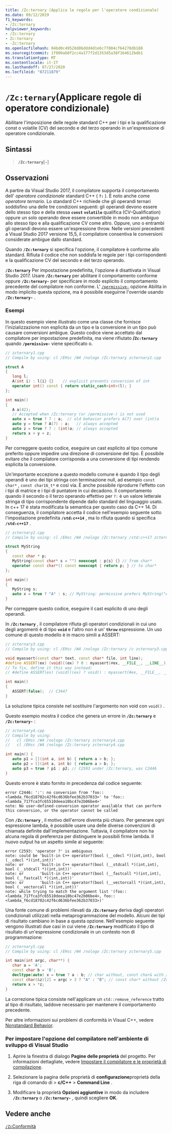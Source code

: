 ```yaml
---
title: /Zc:ternary (Applica le regole per l'operatore condizionale)
ms.date: 09/12/2019
f1_keywords:
- /Zc:ternary
helpviewer_keywords:
- /Zc:ternary
- Zc:ternary
- -Zc:ternary
ms.openlocfilehash: 04bd0c49528d86ddd4d1e6c77804cf64278db188
ms.sourcegitcommit: 1f009ab0f2cc4a177f2d1353d5a38f164612bdb1
ms.translationtype: MT
ms.contentlocale: it-IT
ms.lasthandoff: 07/27/2020
ms.locfileid: "87211879"
---
```

# <a name="zcternary-enforce-conditional-operator-rules"></a>`/Zc:ternary`(Applicare regole di operatore condizionale)

Abilitare l'imposizione delle regole standard C++ per i tipi e la qualificazione const o volatile (CV) del secondo e del terzo operando in un'espressione di operatore condizionale.

## <a name="syntax"></a>Sintassi

> **`/Zc:ternary`**[**`-`**]

## <a name="remarks"></a>Osservazioni

A partire da Visual Studio 2017, il compilatore supporta il comportamento dell' *operatore condizionale* standard C++ ( **`?:`** ). È noto anche come *operatore ternario*. Lo standard C++ richiede che gli operandi ternari soddisfino una delle tre condizioni seguenti: gli operandi devono essere dello stesso tipo e della stessa **`const`** **`volatile`** qualifica (CV-Qualification) oppure un solo operando deve essere convertibile in modo non ambiguo allo stesso tipo e alla qualificazione CV come altro. Oppure, uno o entrambi gli operandi devono essere un'espressione throw. Nelle versioni precedenti a Visual Studio 2017 versione 15,5, il compilatore consentiva le conversioni considerate ambigue dallo standard.

Quando **`/Zc:ternary`** si specifica l'opzione, il compilatore è conforme allo standard. Rifiuta il codice che non soddisfa le regole per i tipi corrispondenti e la qualificazione CV del secondo e del terzo operando.

**`/Zc:ternary`** Per impostazione predefinita, l'opzione è disattivata in Visual Studio 2017. Usare **`/Zc:ternary`** per abilitare il comportamento conforme oppure **`/Zc:ternary-`** per specificare in modo esplicito il comportamento precedente del compilatore non conforme. L' [`/permissive-`](permissive-standards-conformance.md) opzione Abilita in modo implicito questa opzione, ma è possibile eseguirne l'override usando **`/Zc:ternary-`** .

### <a name="examples"></a>Esempi

In questo esempio viene illustrato come una classe che fornisce l'inizializzazione non esplicita da un tipo e la conversione in un tipo può causare conversioni ambigue. Questo codice viene accettato dal compilatore per impostazione predefinita, ma viene rifiutato **/`Zc:ternary`** quando **`/permissive-`** viene specificato o.

```cpp
// zcternary1.cpp
// Compile by using: cl /EHsc /W4 /nologo /Zc:ternary zcternary1.cpp

struct A
{
   long l;
   A(int i) : l{i} {}    // explicit prevents conversion of int
   operator int() const { return static_cast<int>(l); }
};

int main()
{
   A a(42);
   // Accepted when /Zc:ternary (or /permissive-) is not used
   auto x = true ? 7 : a;  // old behavior prefers A(7) over (int)a
   auto y = true ? A(7) : a;   // always accepted
   auto z = true ? 7 : (int)a; // always accepted
   return x + y + z;
}
```

Per correggere questo codice, eseguire un cast esplicito al tipo comune preferito oppure impedire una direzione di conversione del tipo. È possibile evitare che il compilatore corrisponda a una conversione di tipi rendendo esplicita la conversione.

Un'importante eccezione a questo modello comune è quando il tipo degli operandi è uno dei tipi stringa con terminazione null, ad esempio `const char*` , `const char16_t*` e così via. È anche possibile riprodurre l'effetto con i tipi di matrice e i tipi di puntatore in cui decadono. Il comportamento quando il secondo o il terzo operando effettivo per `?:` è un valore letterale stringa di tipo corrispondente dipende dallo standard del linguaggio usato. In c++ 17 è stata modificata la semantica per questo caso da C++ 14. Di conseguenza, il compilatore accetta il codice nell'esempio seguente sotto l'impostazione predefinita **`/std:c++14`** , ma lo rifiuta quando si specifica **`/std:c++17`** .

```cpp
// zcternary2.cpp
// Compile by using: cl /EHsc /W4 /nologo /Zc:ternary /std:c++17 zcternary2.cpp

struct MyString
{
   const char * p;
   MyString(const char* s = "") noexcept : p{s} {} // from char*
   operator const char*() const noexcept { return p; } // to char*
};

int main()
{
   MyString s;
   auto x = true ? "A" : s; // MyString: permissive prefers MyString("A") over (const char*)s
}
```

Per correggere questo codice, eseguire il cast esplicito di uno degli operandi.

In **`/Zc:ternary`** , il compilatore rifiuta gli operatori condizionali in cui uno degli argomenti è di tipo **`void`** e l'altro non è un' **`throw`** espressione. Un uso comune di questo modello è in macro simili a ASSERT:

```cpp
// zcternary3.cpp
// Compile by using: cl /EHsc /W4 /nologo /Zc:ternary /c zcternary3.cpp

void myassert(const char* text, const char* file, int line);
#define ASSERT(ex) (void)((ex) ? 0 : myassert(#ex, __FILE__, __LINE__))
// To fix, define it this way instead:
// #define ASSERT(ex) (void)((ex) ? void() : myassert(#ex, __FILE__, __LINE__))

int main()
{
   ASSERT(false);  // C3447
}
```

La soluzione tipica consiste nel sostituire l'argomento non void con `void()` .

Questo esempio mostra il codice che genera un errore in **`/Zc:ternary`** e **`/Zc:ternary-`** :

```cpp
// zcternary4.cpp
// Compile by using:
//   cl /EHsc /W4 /nologo /Zc:ternary zcternary4.cpp
//   cl /EHsc /W4 /nologo /Zc:ternary zcternary4.cpp

int main() {
   auto p1 = [](int a, int b) { return a > b; };
   auto p2 = [](int a, int b) { return a > b; };
   auto p3 = true ? p1 : p2; // C2593 under /Zc:ternary, was C2446
}
```

Questo errore è stato fornito in precedenza dal codice seguente:

```Output
error C2446: ':': no conversion from 'foo::<lambda_f6cd18702c42f6cd636bfee362b37033>' to 'foo::<lambda_717fca3fc65510deea10bc47e2b06be4>'
note: No user-defined-conversion operator available that can perform this conversion, or the operator cannot be called
```

Con **`/Zc:ternary`** , il motivo dell'errore diventa più chiaro. Per generare ogni espressione lambda, è possibile usare una delle diverse convenzioni di chiamata definite dall'implementazione. Tuttavia, il compilatore non ha alcuna regola di preferenza per distinguere le possibili firme lambda. Il nuovo output ha un aspetto simile al seguente:

```Output
error C2593: 'operator ?' is ambiguous
note: could be 'built-in C++ operator?(bool (__cdecl *)(int,int), bool (__cdecl *)(int,int))'
note: or       'built-in C++ operator?(bool (__stdcall *)(int,int), bool (__stdcall *)(int,int))'
note: or       'built-in C++ operator?(bool (__fastcall *)(int,int), bool (__fastcall *)(int,int))'
note: or       'built-in C++ operator?(bool (__vectorcall *)(int,int), bool (__vectorcall *)(int,int))'
note: while trying to match the argument list '(foo::<lambda_717fca3fc65510deea10bc47e2b06be4>, foo::<lambda_f6cd18702c42f6cd636bfee362b37033>)'
```

Una fonte comune di problemi rilevati da **`/Zc:ternary`** deriva dagli operatori condizionali utilizzati nella metaprogrammazione del modello. Alcuni dei tipi di risultato cambiano in base a questa opzione. Nell'esempio seguente vengono illustrati due casi in cui viene **`/Zc:ternary`** modificato il tipo di risultato di un'espressione condizionale in un contesto non di programmazione:

```cpp
// zcternary5.cpp
// Compile by using: cl /EHsc /W4 /nologo /Zc:ternary zcternary5.cpp

int main(int argc, char**) {
   char a = 'A';
   const char b = 'B';
   decltype(auto) x = true ? a : b; // char without, const char& with /Zc:ternary
   const char(&z)[2] = argc > 3 ? "A" : "B"; // const char* without /Zc:ternary
   return x > *z;
}
```

La correzione tipica consiste nell'applicare un `std::remove_reference` tratto al tipo di risultato, laddove necessario per mantenere il comportamento precedente.

Per altre informazioni sui problemi di conformità in Visual C++, vedere [Nonstandard Behavior](../../cpp/nonstandard-behavior.md).

### <a name="to-set-this-compiler-option-in-the-visual-studio-development-environment"></a>Per impostare l'opzione del compilatore nell'ambiente di sviluppo di Visual Studio

1. Aprire la finestra di dialogo **Pagine delle proprietà** del progetto. Per informazioni dettagliate, vedere [Impostare il compilatore e le proprietà di compilazione](../working-with-project-properties.md).

1. Selezionare la pagina delle proprietà di **configurazione**proprietà della riga di comando di  >  **c/C++**  >  **Command Line** .

1. Modificare la proprietà **Opzioni aggiuntive** in modo da includere **`/Zc:ternary`** o **`/Zc:ternary-`** , quindi scegliere **OK**.

## <a name="see-also"></a>Vedere anche

[`/Zc`Conformità](zc-conformance.md)
